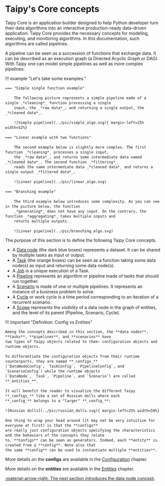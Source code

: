 # Taipy's Core concepts

Taipy Core is an application builder designed to help Python developer turn their data algorithms into an interactive
production-ready data-driven application. Taipy Core provides the necessary concepts for modeling, executing, and
monitoring algorithms. In this documentation, such algorithms are called pipelines.

A pipeline can be seen as a succession of functions that exchange data. It can be described as an
execution graph (a Directed Acyclic Graph or DAG). With Taipy one can model simple pipelines as well as more complex
pipelines.

!!! example "Let's take some examples."

    === "Simple single function example"

        The following picture represents a simple pipeline made of a single _*cleaning*_ function processing a single
        input, the _*raw data*_, and returning a single output, the _*cleaned data*_.

        ![Simple pipeline](../pic/simple_algo.svg){ margin-left=25% width=52%}

    === "Linear example with two functions"

        The second example below is slightly more complex. The first function _*cleaning*_ processes a single input,
        the _*raw data*_, and returns some intermediate data named _*cleaned data*_. The second function _*filtering*_
        reads the same intermediate data _*cleaned data*_ and returns a single output _*filtered data*_.

        ![Linear pipeline](../pic/linear_algo.svg)

    === "Branching example"

        The third example below introduces some complexity. As you can see in the picture below, the function
        _*generating*_ does not have any input. On the contrary, the function _*aggregating*_ takes multiple inputs and
        returns multiple outputs.

        ![Linear pipeline](../pic/branching_algo.svg)

The purpose of this section is to define the following Taipy Core concepts.

- A [Data node](data-node.md) (the dark blue boxes) represents a dataset. It can be shared by multiple tasks as input or
  output.
- A [Task](task.md) (the orange boxes) can be seen as a function taking some data node(s) as input and returning
  some data node(s).
- A [Job](job.md) is a unique execution of a Task.
- A [Pipeline](pipeline.md) represents an algorithm or pipeline made of tasks that should run together.
- A [Scenario](scenario.md) is made of one or multiple pipelines. It represents an instance of a business problem to
  solve.
- A [Cycle](cycle.md) or work cycle is a time period corresponding to an iteration of a recurrent scenario.
- A [Scope](scope.md) represents the _visibility_ of a data node in the graph of entities, and the level of its
  parent (Pipeline, Scenario, Cycle).

!!! important "Definition: Config vs Entities"

    Among the concepts described in this section, the **data nodes**, **tasks**, **pipelines**, and **scenarios** have
    two types of Taipy objects related to them: configuration objects and runtime objects.

    To differentiate the configuration objects from their runtime counterparts, they are named **_configs_**
    (`DataNodeConfig`, `TaskConfig`, `PipelineConfig`, and `ScenarioConfig`) while the runtime objects
    (`DataNode`, `Task`, `Pipeline`, and `Scenario`) are called **_entities_**.

    It will benefit the reader to visualize the different Taipy **_configs_** like a set of Russian dolls where each
    **_config_** belongs to a "larger" **_config_**:

    ![Russian dolls](../pic/russian_dolls.svg){ margin-left=25% width=50%}

    One thing to wrap your head around (it may not be very intuitive for everyone at first) is that the **configs**
    are really just configuration objects specifying the characteristics and the behaviors of the concepts they relate
    to. **Configs** can be seen as generators. Indeed, each **entity** is created from a **config**. Note also that
    the same **config** can be used to instantiate multiple **entities**.

More details on the **configs** are available in the [Configuration](../config/index.md) chapter.

More details on the **entities** are available in the [Entities](../entities/index.md) chapter.

[:material-arrow-right: The next section introduces the data node concept](data-node.md).
